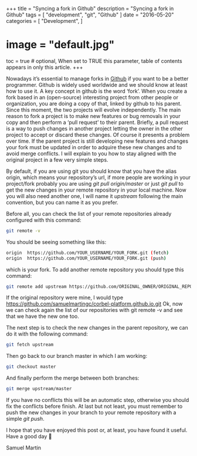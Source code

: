 +++
title = "Syncing a fork in Github"
description = "Syncing a fork in Github"
tags = [
    "development",
    "git",
    "Github"
]
date = "2016-05-20"
categories = [
    "Development",
]

 # image = "default.jpg"
toc = true # optional, When set to TRUE this parameter, table of contents appears in only this article.
+++

Nowadays it’s essential to manage forks in [Github](https://github.com/) if you want to be a better programmer. Github is widely used worldwide and we should know at least how to use it.
A key concept in github is the word ‘fork’. When you create a fork based in an (open-source) interesting project from other people or organization, you are doing a copy of that, linked by github to his parent. Since this moment, the two projects will evolve independently.
The main reason to fork a project is to make new features or bug removals in your copy and then perform a ‘pull request’ to their parent. Briefly, a pull request is a way to push changes in another project letting the owner in the other project to accept or discard these changes.
Of course it presents a problem over time. If the parent project is still developing new features and changes your fork must be updated in order to adquire these new changes and to avoid merge conflicts.
I will explain to you how to stay aligned with the original project in a few very simple steps.

By default, if you are using git you should know that you have the alias origin, which means your repository’s url, if more people are working in your project/fork probably you are using _git pull origin/master_ or just _git pull_ to get the new changes in your remote repository in your local machine. Now you will also need another one, I will name it _upstream_ following the main convention, but you can name it as you prefer.

Before all, you can check the list of your remote repositories already configured with this command:

```bash
git remote -v
```
You should be seeing something like this:

```bash
origin  https://github.com/YOUR_USERNAME/YOUR_FORK.git (fetch)
origin  https://github.com/YOUR_USERNAME/YOUR_FORK.git (push)
```

which is your fork. To add another remote repository you should type this command:

```bash
git remote add upstream https://github.com/ORIGINAL_OWNER/ORIGINAL_REPOSITORY.git
```
If the original repository were mine, I would type https://github.com/samuelmartingc/corbel-platform.github.io.git
Ok, now we can check again the list of our repositories with git remote -v and see that we have the new one too.

The next step is to check the new changes in the parent repository, we can do it with the following command:

```bash
git fetch upstream
```
Then go back to our branch master in which I am working:

```bash
git checkout master
```
And finally perform the merge between both branches:

```bash
git merge upstream/master
```
If you have no conflicts this will be an automatic step, otherwise you should fix the conflicts before finish.
At last but not least, you must remember to push the new changes in your branch to your remote repository with a simple _git push_.

I hope that you have enjoyed this post or, at least, you have found it useful.
Have a good day 🙂

Samuel Martin
